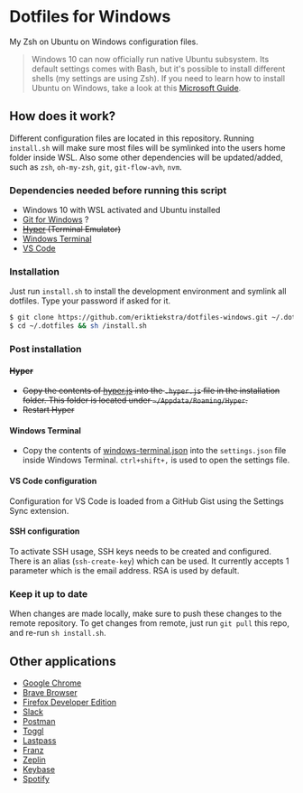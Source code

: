 # Dotfiles for Windows

My Zsh on Ubuntu on Windows configuration files.

> Windows 10 can now officially run native Ubuntu subsystem. Its default settings comes with Bash, but it's possible to install different shells (my settings are using Zsh). If you need to learn how to install Ubuntu on Windows, take a look at this [Microsoft Guide](https://msdn.microsoft.com/en-us/commandline/wsl/install_guide).

## How does it work?

Different configuration files are located in this repository. Running `install.sh` will make sure most files will be symlinked into the users home folder inside WSL. Also some other dependencies will be updated/added, such as `zsh`, `oh-my-zsh`, `git`, `git-flow-avh`, `nvm`.

### Dependencies needed before running this script

-   Windows 10 with WSL activated and Ubuntu installed
-   [Git for Windows](https://gitforwindows.org/) ?
-   ~~[Hyper](https://hyper.is/) (Terminal Emulator)~~
-   [Windows Terminal](https://docs.microsoft.com/en-us/windows/terminal/get-started)
-   [VS Code](https://code.visualstudio.com/)

### Installation

Just run `install.sh` to install the development environment and symlink all dotfiles. Type your password if asked for it.

```zsh
$ git clone https://github.com/eriktiekstra/dotfiles-windows.git ~/.dotfiles
$ cd ~/.dotfiles && sh /install.sh
```

### Post installation

#### ~~Hyper~~

-   ~~Copy the contents of [hyper.js](./terminal/hyper.js) into the `.hyper.js` file in the installation folder. This folder is located under `~/Appdata/Roaming/Hyper`.~~
-   ~~Restart Hyper~~

#### Windows Terminal

-   Copy the contents of [windows-terminal.json](./terminal/windows-terminal.json) into the `settings.json` file inside Windows Terminal. `ctrl+shift+,` is used to open the settings file.

#### VS Code configuration

Configuration for VS Code is loaded from a GitHub Gist using the Settings Sync extension.

#### SSH configuration

To activate SSH usage, SSH keys needs to be created and configured. There is an alias (`ssh-create-key`) which can be used. It currently accepts 1 parameter which is the email address. RSA is used by default.

### Keep it up to date

When changes are made locally, make sure to push these changes to the remote repository. To get changes from remote, just run `git pull` this repo, and re-run `sh install.sh`.

## Other applications

-   [Google Chrome](https://www.google.com/chrome/)
-   [Brave Browser](https://brave.com/)
-   [Firefox Developer Edition](https://www.mozilla.org/en-US/firefox/developer/)
-   [Slack](https://slack.com/intl/en-se/downloads)
-   [Postman](https://www.postman.com/)
-   [Toggl](https://toggl.com/toggl-desktop/)
-   [Lastpass](https://lastpass.com/misc_download2.php)
-   [Franz](https://meetfranz.com/)
-   [Zeplin](https://zeplin.io/)
-   [Keybase](https://keybase.io/)
-   [Spotify](https://www.spotify.com/download)
